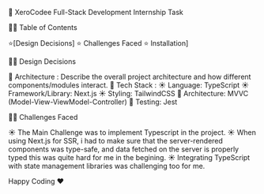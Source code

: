  🚀 XeroCodee Full-Stack Development Internship Task

🚀🚀 Table of Contents

⭐[Design Decisions]
⭐ Challenges Faced
⭐ Installation]



🚀🚀 Design Decisions

 🤖 Architecture : Describe the overall project architecture and how different components/modules interact.
 🤖 Tech Stack :  ☀️ Language: TypeScript
                   ☀️ Framework/Library: Next.js
                   ☀️ Styling: TailwindCSS
 🤖 Architecture: MVVC (Model-View-ViewModel-Controller)
 🤖 Testing: Jest


🚀🚀 Challenges Faced

☀️ The Main Challenge was to implement Typescript in the project.
☀️ When using Next.js for SSR, i had to make sure that the server-rendered components was type-safe, 
and data fetched on the server is properly typed this was quite hard for me in the begining.
☀️ Integrating TypeScript with state management libraries was challenging too for me.




Happy Coding ❤️
